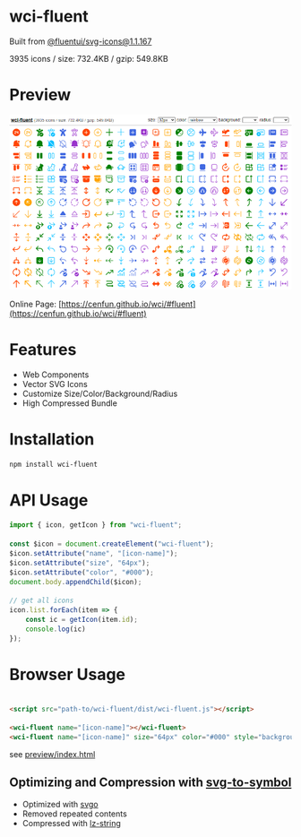# wci-fluent
Built from [@fluentui/svg-icons@1.1.167](https://github.com/microsoft/fluentui-system-icons)  

3935 icons / size: 732.4KB / gzip: 549.8KB  



# Preview
![screenshot](preview/screenshot.png)

Online Page: [https://cenfun.github.io/wci/#fluent](https://cenfun.github.io/wci/#fluent)

# Features
* Web Components
* Vector SVG Icons 
* Customize Size/Color/Background/Radius
* High Compressed Bundle
# Installation
```sh
npm install wci-fluent
```
# API Usage
```js
import { icon, getIcon } from "wci-fluent";

const $icon = document.createElement("wci-fluent");
$icon.setAttribute("name", "[icon-name]");
$icon.setAttribute("size", "64px");
$icon.setAttribute("color", "#000");
document.body.appendChild($icon);

// get all icons
icon.list.forEach(item => {
    const ic = getIcon(item.id);
    console.log(ic)
});
```
# Browser Usage
```html

<script src="path-to/wci-fluent/dist/wci-fluent.js"></script>

<wci-fluent name="[icon-name]"></wci-fluent>
<wci-fluent name="[icon-name]" size="64px" color="#000" style="background:#f5f5f5;"></wci-fluent>
```
see [preview/index.html](preview/index.html)

## Optimizing and Compression with [svg-to-symbol](https://github.com/cenfun/svg-to-symbol)
* Optimized with [svgo](https://github.com/svg/svgo)
* Removed repeated contents
* Compressed with [lz-string](https://github.com/pieroxy/lz-string)